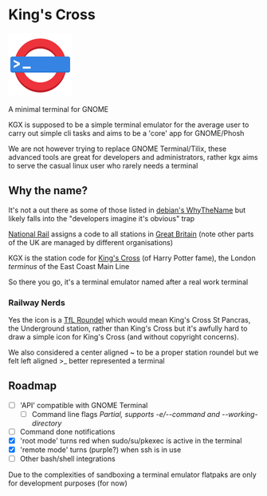 # King's Cross

![](logo.png)

A minimal terminal for GNOME

KGX is supposed to be a simple terminal emulator for the average user to carry out simple cli tasks and aims to be a 'core' app for GNOME/Phosh

We are not however trying to replace GNOME Terminal/Tilix, these advanced tools are great for developers and administrators, rather kgx aims to serve the casual linux user who rarely needs a terminal

## Why the name?

It's not a out there as some of those listed in [debian's WhyTheName](https://wiki.debian.org/WhyTheName) but likely falls into the "developers imagine it's obvious" trap

[National Rail](http://www.nationalrail.co.uk/) assigns a code to all stations in [Great Britain](https://en.wikipedia.org/wiki/Great_Britain) (note other parts of the UK are managed by different organisations)

KGX is the station code for [King's Cross](https://www.nationalrail.co.uk/stations_destinations/kgx.aspx) (of Harry Potter fame), the London *terminus* of the East Coast Main Line

So there you go, it's a terminal emulator named after a real work terminal

### Railway Nerds

Yes the icon is a [TfL Roundel](https://tfl.gov.uk/corporate/about-tfl/culture-and-heritage/art-and-design/the-roundel) which would mean King's Cross St Pancras, the Underground station, rather than King's Cross but it's awfully hard to draw a simple icon for King's Cross (and without copyright concerns).

We also considered a center aligned ~ to be a proper station roundel but we felt left aligned >_ better represented a terminal

## Roadmap

- [ ] 'API' compatible with GNOME Terminal
    - [ ] Command line flags *Partial, supports -e/--command and --working-directory*
- [ ] Command done notifications
- [X] 'root mode' turns red when sudo/su/pkexec is active in the terminal
- [X] 'remote mode' turns (purple?) when ssh is in use
- [ ] Other bash/shell integrations

Due to the complexities of sandboxing a terminal emulator flatpaks are only for development purposes (for now)
